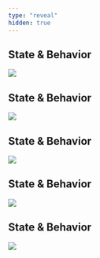 ```yaml
---
type: "reveal"
hidden: true
---
```

<section>
    <h2>State & Behavior</h2>
    <img class="plain stretch" src="/images/410_2_sim1.svg">
</section>
<section>
    <h2>State & Behavior</h2>
    <img class="plain stretch" src="/images/410_2_sim2.svg">
</section>
<section>
    <h2>State & Behavior</h2>
    <img class="plain stretch" src="/images/410_2_sim3.svg">
</section>
<section>
    <h2>State & Behavior</h2>
    <img class="plain stretch" src="/images/410_2_sim4.svg">
</section>
<section>
    <h2>State & Behavior</h2>
    <img class="plain stretch" src="/images/410_2_sim5.svg">
</section>
